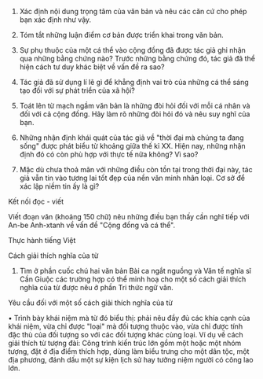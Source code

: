 1. Xác định nội dung trọng tâm của văn bản và nêu các căn cứ cho phép bạn xác định như vậy.

2. Tóm tắt những luận điểm cơ bản được triển khai trong văn bản.

3. Sự phụ thuộc của một cá thể vào cộng đồng đã được tác giả ghi nhận qua những bằng chứng nào? Trước những bằng chứng đó, tác giả đã thể hiện cách tư duy khác biệt về vấn đề ra sao?

4. Tác giả đã sử dụng lí lẽ gì để khẳng định vai trò của những cá thể sáng tạo đối với sự phát triển của xã hội?

5. Toát lên từ mạch ngầm văn bản là những đòi hỏi đối với mỗi cá nhân và đối với cả cộng đồng. Hãy làm rõ những đòi hỏi đó và nêu suy nghĩ của bạn.

6. Những nhận định khái quát của tác giả về "thời đại mà chúng ta đang sống" được phát biểu từ khoảng giữa thế kỉ XX. Hiện nay, những nhận định đó có còn phù hợp với thực tế nữa không? Vì sao?

7. Mặc dù chưa thoả mãn với những điều còn tồn tại trong thời đại này, tác giả vẫn tin vào tương lai tốt đẹp của nền văn minh nhân loại. Cơ sở để xác lập niềm tin ấy là gì?

Kết nối đọc - viết

Viết đoạn văn (khoảng 150 chữ) nêu những điều bạn thấy cần nghĩ tiếp với An-be Anh-xtanh về vấn đề "Cộng đồng và cá thể".

Thực hành tiếng Việt

Cách giải thích nghĩa của từ

1. Tìm ở phần cuốc chú hai văn bản Bài ca ngắt nguồng và Văn tế nghĩa sĩ Cần Giuộc các trường hợp có thể minh hoạ cho một số cách giải thích nghĩa của từ được nêu ở phần Tri thức ngữ văn.

Yêu cầu đối với một số cách giải thích nghĩa của từ

• Trình bày khái niệm mà từ đó biểu thị: phải nêu đầy đủ các khía cạnh của khái niệm, vừa chỉ được "loại" mà đối tượng thuộc vào, vừa chỉ được tính đặc thù của đối tượng so với các đối tượng khác cùng loại. Ví dụ về cách giải thích từ tượng đài: Công trình kiến trúc lớn gồm một hoặc một nhóm tượng, đặt ở địa điểm thích hợp, dùng làm biểu trưng cho một dân tộc, một địa phương, đánh dấu một sự kiện lịch sử hay tưởng niệm người có công lao lớn.